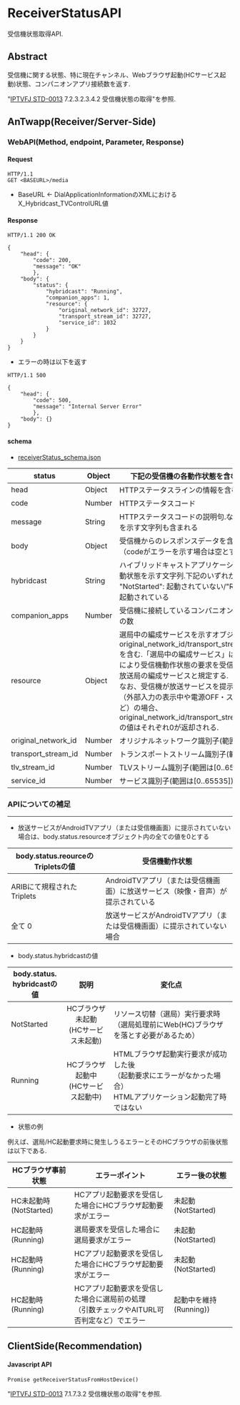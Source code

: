 # ReceiverStatusAPI

受信機状態取得API.

## Abstract

受信機に関する状態、特に現在チャンネル、Webブラウザ起動(HCサービス起動)状態、コンパニオンアプリ接続数を返す.

"[IPTVFJ STD-0013](http://www.iptvforum.jp/download/input.html) 7.2.3.2.3.4.2 受信機状態の取得"を参照.

## AnTwapp(Receiver/Server-Side)

### WebAPI(Method, endpoint, Parameter, Response)

#### Request

```
HTTP/1.1
GET <BASEURL>/media
```

- BaseURL <- DialApplicationInformationのXMLにおけるX_Hybridcast_TVControlURL値

#### Response

```
HTTP/1.1 200 OK

{
    "head": {
        "code": 200,
        "message": "OK"
        },
    "body": {
        "status": {
            "hybridcast": "Running",
            "companion_apps": 1,
            "resource": {
                "original_network_id": 32727,
                "transport_stream_id": 32727,
                "service_id": 1032
            }
        }
    }
}
```

- エラーの時は以下を返す

```
HTTP/1.1 500

{
    "head": {
        "code": 500,
        "message": "Internal Server Error"
        },
    "body": {}
}
```

#### schema

- [receiverStatus_schema.json](../../app/src/main/assets/json-schema/receiverStatus_schema.json)

status | Object | 下記の受信機の各動作状態を含むオブジェクト
-- | -- | --
head | Object | HTTPステータスラインの情報を含むオブジェクト
code | Number | HTTPステータスコード
message | String | HTTPステータスコードの説明句.なお、受信機の状態を示す文字列も含まれる
body | Object | 受信機からのレスポンスデータを含むオブジェクト（codeがエラーを示す場合は空とする）
hybridcast | String | ハイブリッドキャストアプリケーションエンジンの起動状態を示す文字列.下記のいずれかが指定される.<br/>"NotStarted": 起動されていない/"Running": すでに起動されている
companion_apps | Number | 受信機に接続しているコンパニオンアプリケーションの数
resource | Object | 選局中の編成サービスを示すオブジェクト<br/>original_network_id/transport_stream_id/service_idを含む.「選局中の編成サービス」は、受信機が本APIにより受信機動作状態の要求を受信した際に提示中の放送局の編成サービスと規定する.<br/>なお、受信機が放送サービスを提示していない状態（外部入力の表示中や電源OFF・スタンバイ状態など）の場合、<br/>original_network_id/transport_stream_id/service_idの値はそれぞれ0が返却される.
original_network_id | Number | オリジナルネットワーク識別子(範囲は[0..65535])
transport_stream_id | Number | トランスポートストリーム識別子(範囲は[0..65535])
tlv_stream_id | Number | TLVストリーム識別子(範囲は[0..65535])
service_id | Number | サービス識別子(範囲は[0..65535])


### APIについての補足

---

- 放送サービスがAndroidTVアプリ（または受信機画面）に提示されていない場合は、body.status.resourceオブジェクト内の全ての値を0とする

body.status.reourceのTripletsの値 | 受信機動作状態
-- | --
ARIBにて規程されたTriplets | AndroidTVアプリ（または受信機画面）に放送サービス（映像・音声）が提示されている
全て 0 | 放送サービスがAndroidTVアプリ（または受信機画面）に提示されていない場合


- body.status.hybridcastの値

body.status.<br/>hybridcastの値 | 説明 | 変化点
-- | :--: | --
NotStarted | HCブラウザ未起動<br/>(HCサービス未起動)| リソース切替（選局）実行要求時<br/>（選局処理前にWeb(HC)ブラウザを落とす必要があるため） 
Running | HCブラウザ起動中<br/>(HCサービス起動中) | HTMLブラウザ起動実行要求が成功した後<br/>（起動要求にエラーがなかった場合）<br/>HTMLアプリケーション起動完了時ではない

- 状態の例

例えば、選局/HC起動要求時に発生しうるエラーとそのHCブラウザの前後状態は以下である.

HCブラウザ事前状態 | エラーポイント | エラー後の状態
--- | -- | --
HC未起動時(NotStarted) | HCアプリ起動要求を受信した場合にHCブラウザ起動要求がエラー | 未起動(NotStarted)
HC起動時(Running) | 選局要求を受信した場合に選局要求がエラー | 未起動(NotStarted)
HC起動時(Running) | HCアプリ起動要求を受信した場合にHCブラウザ起動要求がエラー | 未起動(NotStarted)
HC起動時(Running) | HCアプリ起動要求を受信した場合に選局前の処理<br/>（引数チェックやAITURL可否判定など）でエラー | 起動中を維持(Running))


## ClientSide(Recommendation)

#### Javascript API

```
Promise getReceiverStatusFromHostDevice()
```

"[IPTVFJ STD-0013](http://www.iptvforum.jp/download/input.html) 7.1.7.3.2 受信機状態の取得"を参照.
